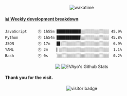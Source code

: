 <!--### Hi there 👋

 - 🔭 I’m currently interested in JavaScript and Python.
 - 🌱 I’m currently learning Chemistry.
 - 💬 Ask me about: Anything!
 - 📫 How to reach me: 
 - ⚡ Fun fact: Love Funko!
-->

<p align="center">
<!--![Code Time](https://img.shields.io/endpoint?style=social&url=https://codetime-api.datreks.com/badge/1959?logoColor=dark%26project=%26recentMS=0%26showProject=false)-->
<img src="https://wakatime.com/badge/user/b490fb12-94f2-4fb4-afc7-deb540f5e8d6.svg" alt="wakatime" />
</p>
 
<!-- waka-box start -->
#### <a href="https://gist.github.com/59f07abc8e083bfbb0b4fcd924b27fc1" target="_blank">📊 Weekly development breakdown</a>
```text
JavaScript     🕓 1h55m ███████████░░░░░░░░░░░░░ 45.9%
Python         🕓 1h54m ██████████▉░░░░░░░░░░░░░ 45.8%
JSON           🕓 17m   █▋░░░░░░░░░░░░░░░░░░░░░░  6.9%
YAML           🕓 2m    ▎░░░░░░░░░░░░░░░░░░░░░░░  1.1%
Bash           🕓 0s    ░░░░░░░░░░░░░░░░░░░░░░░░  0.2%
```
<!-- Powered by https://github.com/YouEclipse/waka-box-go . -->
<!-- waka-box end -->

<!--![Top Langs](https://github.com/EVAyo/EVAyo/blob/main/github-metrics.svg)-->


<p align="center">
<img align="center" src="https://github-readme-stats.vercel.app/api/top-langs/?username=EVAyo&hide_langs_below=1&theme=default&line_height=27&layout=compact" />
<img align="center" src="https://github-readme-stats.vercel.app/api?username=EVAyo&show_icons=true&count_private=true&include_all_commits=true&line_height=21" alt="EVAyo's Github Stats" />
</p>


#### Thank you for the visit.
<!--![](http://profile-counter.glitch.me/EVAyo/count.svg)-->
<p align="center">
<!--<img src="https://visitor-badge.glitch.me/badge?page_id=EVAyo.EVAyo" alt="visitor badge"/>-->
<img src="https://visitor-badge.laobi.icu/badge?page_id=EVAyo.EVAyo" alt="visitor badge"/> 
</p>
